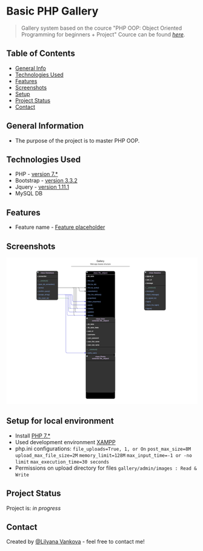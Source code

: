 # Basic PHP Gallery
> Gallery system based on the cource "PHP OOP: Object Oriented Programming for beginners + Project" 
> Cource can be found [_here_](https://www.udemy.com/course/oop-php-object-oriented-programing-with-project-1-course/).

## Table of Contents
* [General Info](#general-information)
* [Technologies Used](#technologies-used)
* [Features](#features)
* [Screenshots](#screenshots)
* [Setup](#setup)
* [Project Status](#project-status)
* [Contact](#contact)
<!-- * [License](#license) -->


## General Information
- The purpose of the project is to master PHP OOP. 

## Technologies Used
- PHP - [version 7.*](https://www.php.net/)
- Bootstrap - [version 3.3.2](http://getbootstrap.com)
- Jquery - [version 1.11.1](https://code.jquery.com/)
- MySQL DB

## Features
- Feature name - [Feature placeholder](https://feturelink.com)


## Screenshots
![index](./img/classes_structure.png)


## Setup for local environment
- Install [PHP 7.*](https://www.php.net/)
- Used development environment [XAMPP](https://www.apachefriends.org/index.html)
- php.ini configurations:
`file_uploads=True, 1, or On`
`post_max_size=8M`
`upload_max_file_size=2M`
`memory_limit=128M`
`max_input_time=-1 or -no limit`
`max_execution_time=30 seconds`
- Permissions on upload directory for files
`gallery/admin/images : Read & Write`

## Project Status
Project is: _in progress_


## Contact
Created by [@Lilyana Vankova](https://github.com/Lilyah) - feel free to contact me!


<!-- Optional -->
<!-- ## License -->
<!-- This project is open source and available under the [... License](). -->

<!-- You don't have to include all sections - just the one's relevant to your project -->
